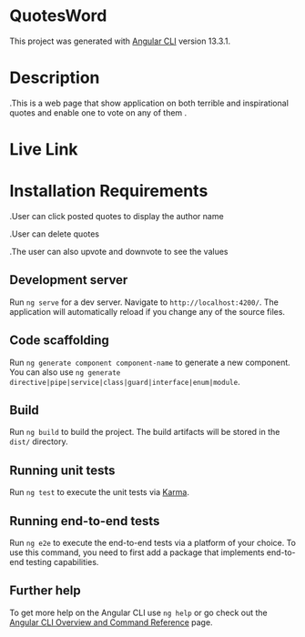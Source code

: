 # QuotesWord

This project was generated with [Angular CLI](https://github.com/angular/angular-cli) version 13.3.1.

# Description
.This is a web page that show application on both terrible and inspirational quotes and enable one to vote on any of them .
# Live Link

# Installation Requirements
.User can click posted quotes to display the author name

.User can delete quotes

.The user can also upvote and downvote to see the values


## Development server

Run `ng serve` for a dev server. Navigate to `http://localhost:4200/`. The application will automatically reload if you change any of the source files.

## Code scaffolding

Run `ng generate component component-name` to generate a new component. You can also use `ng generate directive|pipe|service|class|guard|interface|enum|module`.

## Build

Run `ng build` to build the project. The build artifacts will be stored in the `dist/` directory.

## Running unit tests

Run `ng test` to execute the unit tests via [Karma](https://karma-runner.github.io).

## Running end-to-end tests

Run `ng e2e` to execute the end-to-end tests via a platform of your choice. To use this command, you need to first add a package that implements end-to-end testing capabilities.

## Further help

To get more help on the Angular CLI use `ng help` or go check out the [Angular CLI Overview and Command Reference](https://angular.io/cli) page.
